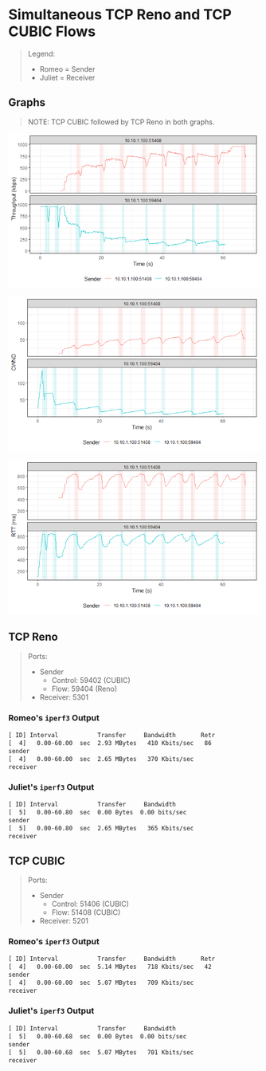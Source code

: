# Simultaneous TCP Reno and TCP CUBIC Flows

> Legend:
>
> -   Romeo = Sender
> -   Juliet = Receiver

## Graphs

> NOTE: TCP CUBIC followed by TCP Reno in both graphs.

![](tput-vs-time.png)

![](cwnd-vs-time.png)

![](rtt-vs-time.png)

## TCP Reno

> Ports:
>
> -   Sender
>     -   Control: 59402 (CUBIC)
>     -   Flow: 59404 (Reno)
> -   Receiver: 5301

### Romeo's `iperf3` Output

```shell
[ ID] Interval           Transfer     Bandwidth       Retr
[  4]   0.00-60.00  sec  2.93 MBytes   410 Kbits/sec   86             sender
[  4]   0.00-60.00  sec  2.65 MBytes   370 Kbits/sec                  receiver
```

### Juliet's `iperf3` Output

```shell
[ ID] Interval           Transfer     Bandwidth
[  5]   0.00-60.80  sec  0.00 Bytes  0.00 bits/sec                  sender
[  5]   0.00-60.80  sec  2.65 MBytes   365 Kbits/sec                  receiver
```

## TCP CUBIC

> Ports:
>
> -   Sender
>     -   Control: 51406 (CUBIC)
>     -   Flow: 51408 (CUBIC)
> -   Receiver: 5201

### Romeo's `iperf3` Output

```shell
[ ID] Interval           Transfer     Bandwidth       Retr
[  4]   0.00-60.00  sec  5.14 MBytes   718 Kbits/sec   42             sender
[  4]   0.00-60.00  sec  5.07 MBytes   709 Kbits/sec                  receiver
```

### Juliet's `iperf3` Output

```shell
[ ID] Interval           Transfer     Bandwidth
[  5]   0.00-60.68  sec  0.00 Bytes  0.00 bits/sec                  sender
[  5]   0.00-60.68  sec  5.07 MBytes   701 Kbits/sec                  receiver
```

